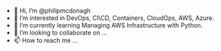 - 👋 Hi, I’m @philipmcdonagh
- 👀 I’m interested in DevOps, CI\CD, Containers, CloudOps, AWS, Azure.
- 🌱 I’m currently learning Managing AWS Infrastructure with Python.
- 💞️ I’m looking to collaborate on ...
- 📫 How to reach me ...

<!---
philipmcdonagh/philipmcdonagh is a ✨ special ✨ repository because its `README.md` (this file) appears on your GitHub profile.
You can click the Preview link to take a look at your changes.
--->
